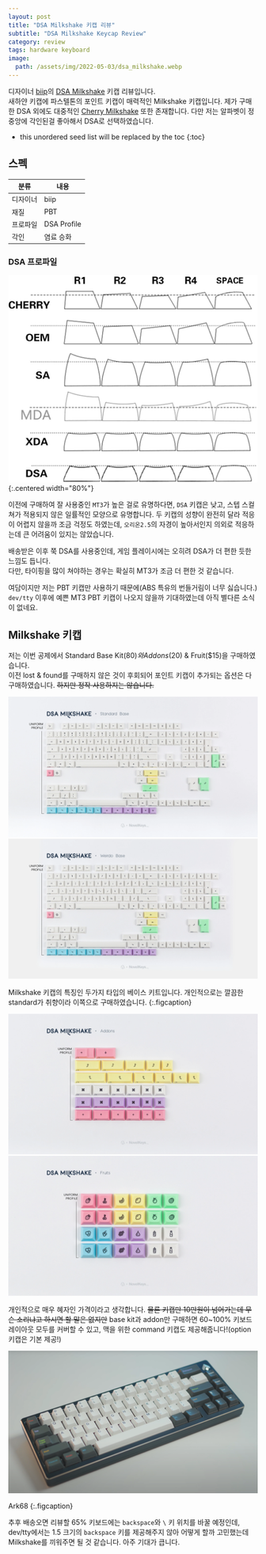 ```yaml
---
layout: post
title: "DSA Milkshake 키캡 리뷰"
subtitle: "DSA Milkshake Keycap Review"
category: review
tags: hardware keyboard
image:
  path: /assets/img/2022-05-03/dsa_milkshake.webp
---
```


디자이너 [biip]의 [DSA Milkshake] 키캡 리뷰입니다.<br>
새하얀 키캡에 파스텔톤의 포인트 키캡이 매력적인 Milkshake 키캡입니다. 제가 구매한 DSA 외에도 대중적인 [Cherry Milkshake] 또한
존재합니다. 다만 저는 알파벳이 정 중앙에 각인된걸 좋아해서 DSA로 선택하였습니다.

<!--more-->

* this unordered seed list will be replaced by the toc
{:toc}

## 스펙

| 분류 | 내용 |
|---|---|
| 디자이너 | biip |
| 재질 | PBT |
| 프로파일 | DSA Profile |
| 각인 | 염료 승화 |

### DSA 프로파일

![Keycap Profile](/assets/img/2022-05-03/keycap_profile.png){:.centered width="80%"}

이전에 구매하여 잘 사용중인 `MT3`가 높은 걸로 유명하다면, `DSA` 키캡은 낮고, 스텝 스컬쳐가 적용되지 않은 일률적인 모양으로 유명합니다. 두
키캡의 성향이 완전히 달라 적응이 어렵지 않을까 조금 걱정도 하였는데, `오리온2.5`의 자경이 높아서인지 의외로 적응하는데 큰 어려움이 있지는
않았습니다.

배송받은 이후 쭉 DSA를 사용중인데, 게임 플레이시에는 오히려 DSA가 더 편한 듯한 느낌도 듭니다.<br>
다만, 타이핑을 많이 쳐야하는 경우는 확실히 MT3가 조금 더 편한 것 같습니다.

여담이지만 저는 PBT 키캡만 사용하기 때문에(ABS 특유의 번들거림이 너무 싫습니다.) `dev/tty` 이후에 예쁜 MT3 PBT 키캡이 나오지 않을까
기대하였는데 아직 별다른 소식이 없네요.

## Milkshake 키캡

저는 이번 공제에서 Standard Base Kit($80)와 Addons($20) & Fruit($15)을 구매하였습니다.<br>
이전 lost & found를 구매하지 않은 것이 후회되어 포인트 키캡이 추가되는 옵션은 다 구매하였습니다. ~~하지만 정작 사용하지는 않습니다.~~

![Standard Base kit](/assets/img/2022-05-03/standard_base.webp)
![Weirdo Base kit](/assets/img/2022-05-03/weirdo_base.webp)

Milkshake 키캡의 특징인 두가지 타입의 베이스 키트입니다. 개인적으로는 깔끔한 standard가 취향이라 이쪽으로 구매하였습니다.
{:.figcaption}

![Addons](/assets/img/2022-05-03/addons.webp)
![Fruits](/assets/img/2022-05-03/fruits.webp)

개인적으로 매우 혜자인 가격이라고 생각합니다. ~~물론 키캡만 10만원이 넘어가는데 무슨 소리냐고 하시면 할 말은 없지만~~ base kit과 addon만
구매하면 60~100% 키보드 레이아웃 모두를 커버할 수 있고, 맥을 위한 command 키캡도 제공해줍니다!(option 키캡은 기본 제공!)

![Ark68](/assets/img/2022-05-03/ark68.png)

Ark68
{:.figcaption}

추후 배송오면 리뷰할 65% 키보드에는 `backspace`와 `\` 키 위치를 바꿀 예정인데, dev/tty에서는 1.5 크기의 `backspace` 키를 제공해주지
않아 어떻게 할까 고민했는데 Milkshake를 끼워주면 될 것 같습니다. 아주 기대가 큽니다.

<!-- Links -->
[biip]: https://www.instagram.com/biipmk/
[DSA Milkshake]: https://novelkeys.com/collections/keycaps/products/dsa-milkshake
[Cherry Milkshake]: https://novelkeys.com/collections/keycaps/products/cherry-milkshake
